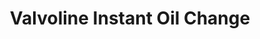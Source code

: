 ---
title: "Valvoline Instant Oil Change"
url: /knoxville/valvoline-instant-oil-change/
shop: car repair
---